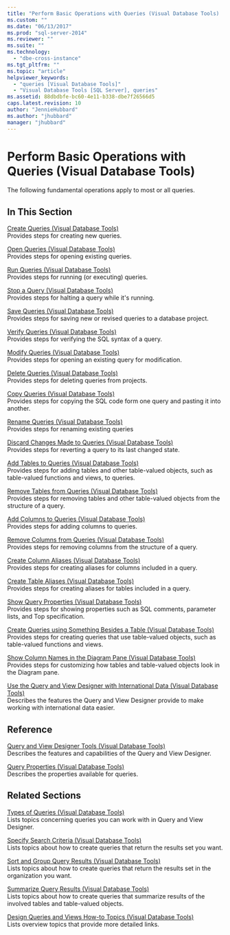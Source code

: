 ```yaml
---
title: "Perform Basic Operations with Queries (Visual Database Tools) | Microsoft Docs"
ms.custom: ""
ms.date: "06/13/2017"
ms.prod: "sql-server-2014"
ms.reviewer: ""
ms.suite: ""
ms.technology: 
  - "dbe-cross-instance"
ms.tgt_pltfrm: ""
ms.topic: "article"
helpviewer_keywords: 
  - "queries [Visual Database Tools]"
  - "Visual Database Tools [SQL Server], queries"
ms.assetid: 88dbdbfe-bc60-4e11-b338-dbe7f26566d5
caps.latest.revision: 10
author: "JennieHubbard"
ms.author: "jhubbard"
manager: "jhubbard"
---
```

# Perform Basic Operations with Queries (Visual Database Tools)
  The following fundamental operations apply to most or all queries.  
  
## In This Section  
 [Create Queries &#40;Visual Database Tools&#41;](../../2014/database-engine/create-queries-visual-database-tools.md)  
 Provides steps for creating new queries.  
  
 [Open Queries &#40;Visual Database Tools&#41;](../../2014/database-engine/open-queries-visual-database-tools.md)  
 Provides steps for opening existing queries.  
  
 [Run Queries &#40;Visual Database Tools&#41;](../../2014/database-engine/run-queries-visual-database-tools.md)  
 Provides steps for running (or executing) queries.  
  
 [Stop a Query &#40;Visual Database Tools&#41;](../../2014/database-engine/stop-a-query-visual-database-tools.md)  
 Provides steps for halting a query while it's running.  
  
 [Save Queries &#40;Visual Database Tools&#41;](../../2014/database-engine/save-queries-visual-database-tools.md)  
 Provides steps for saving new or revised queries to a database project.  
  
 [Verify Queries &#40;Visual Database Tools&#41;](../../2014/database-engine/verify-queries-visual-database-tools.md)  
 Provides steps for verifying the SQL syntax of a query.  
  
 [Modify Queries &#40;Visual Database Tools&#41;](../../2014/database-engine/modify-queries-visual-database-tools.md)  
 Provides steps for opening an existing query for modification.  
  
 [Delete Queries &#40;Visual Database Tools&#41;](../../2014/database-engine/delete-queries-visual-database-tools.md)  
 Provides steps for deleting queries from projects.  
  
 [Copy Queries &#40;Visual Database Tools&#41;](../../2014/database-engine/copy-queries-visual-database-tools.md)  
 Provides steps for copying the SQL code form one query and pasting it into another.  
  
 [Rename Queries &#40;Visual Database Tools&#41;](../../2014/database-engine/rename-queries-visual-database-tools.md)  
 Provides steps for renaming existing queries  
  
 [Discard Changes Made to Queries &#40;Visual Database Tools&#41;](../../2014/database-engine/discard-changes-made-to-queries-visual-database-tools.md)  
 Provides steps for reverting a query to its last changed state.  
  
 [Add Tables to Queries &#40;Visual Database Tools&#41;](../../2014/database-engine/add-tables-to-queries-visual-database-tools.md)  
 Provides steps for adding tables and other table-valued objects, such as table-valued functions and views, to queries.  
  
 [Remove Tables from Queries &#40;Visual Database Tools&#41;](../../2014/database-engine/remove-tables-from-queries-visual-database-tools.md)  
 Provides steps for removing tables and other table-valued objects from the structure of a query.  
  
 [Add Columns to Queries &#40;Visual Database Tools&#41;](../../2014/database-engine/add-columns-to-queries-visual-database-tools.md)  
 Provides steps for adding columns to queries.  
  
 [Remove Columns from Queries &#40;Visual Database Tools&#41;](../../2014/database-engine/remove-columns-from-queries-visual-database-tools.md)  
 Provides steps for removing columns from the structure of a query.  
  
 [Create Column Aliases &#40;Visual Database Tools&#41;](../../2014/database-engine/create-column-aliases-visual-database-tools.md)  
 Provides steps for creating aliases for columns included in a query.  
  
 [Create Table Aliases &#40;Visual Database Tools&#41;](../../2014/database-engine/create-table-aliases-visual-database-tools.md)  
 Provides steps for creating aliases for tables included in a query.  
  
 [Show Query Properties &#40;Visual Database Tools&#41;](../../2014/database-engine/show-query-properties-visual-database-tools.md)  
 Provides steps for showing properties such as SQL comments, parameter lists, and Top specification.  
  
 [Create Queries using Something Besides a Table &#40;Visual Database Tools&#41;](../../2014/database-engine/create-queries-using-something-besides-a-table-visual-database-tools.md)  
 Provides steps for creating queries that use table-valued objects, such as table-valued functions and views.  
  
 [Show Column Names in the Diagram Pane &#40;Visual Database Tools&#41;](../../2014/database-engine/show-column-names-in-the-diagram-pane-visual-database-tools.md)  
 Provides steps for customizing how tables and table-valued objects look in the Diagram pane.  
  
 [Use the Query and View Designer with International Data &#40;Visual Database Tools&#41;](../../2014/database-engine/use-the-query-and-view-designer-with-international-data-visual-database-tools.md)  
 Describes the features the Query and View Designer provide to make working with international data easier.  
  
## Reference  
 [Query and View Designer Tools &#40;Visual Database Tools&#41;](../../2014/database-engine/query-and-view-designer-tools-visual-database-tools.md)  
 Describes the features and capabilities of the Query and View Designer.  
  
 [Query Properties &#40;Visual Database Tools&#41;](../../2014/database-engine/query-properties-visual-database-tools.md)  
 Describes the properties available for queries.  
  
## Related Sections  
 [Types of Queries &#40;Visual Database Tools&#41;](../../2014/database-engine/types-of-queries-visual-database-tools.md)  
 Lists topics concerning queries you can work with in Query and View Designer.  
  
 [Specify Search Criteria &#40;Visual Database Tools&#41;](../../2014/database-engine/specify-search-criteria-visual-database-tools.md)  
 Lists topics about how to create queries that return the results set you want.  
  
 [Sort and Group Query Results &#40;Visual Database Tools&#41;](../../2014/database-engine/sort-and-group-query-results-visual-database-tools.md)  
 Lists topics about how to create queries that return the results set in the organization you want.  
  
 [Summarize Query Results &#40;Visual Database Tools&#41;](../../2014/database-engine/summarize-query-results-visual-database-tools.md)  
 Lists topics about how to create queries that summarize results of the involved tables and table-valued objects.  
  
 [Design Queries and Views How-to Topics &#40;Visual Database Tools&#41;](../../2014/database-engine/design-queries-and-views-how-to-topics-visual-database-tools.md)  
 Lists overview topics that provide more detailed links.  
  
  
